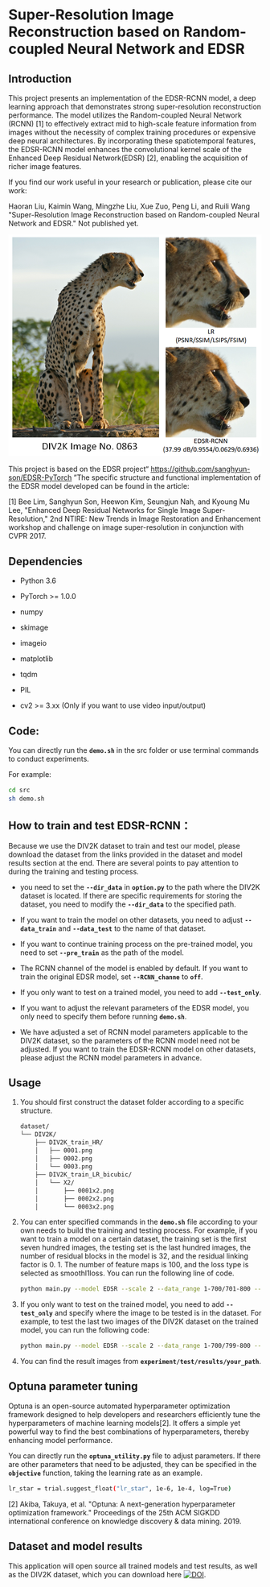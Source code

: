 # Super-Resolution Image Reconstruction based on Random-coupled Neural Network and EDSR

## Introduction

This project presents an implementation of the EDSR-RCNN model, a deep learning approach that demonstrates strong super-resolution reconstruction performance. The model utilizes the Random-coupled Neural Network (RCNN) [1] to effectively extract mid to high-scale feature information from images without the necessity of complex training procedures or expensive deep neural architectures. By incorporating these spatiotemporal features, the EDSR-RCNN model enhances the convolutional kernel scale of the Enhanced Deep Residual Network(EDSR) [2], enabling the acquisition of richer image features.

If you find our work useful in your research or publication, please cite our work:

Haoran Liu, Kaimin Wang, Mingzhe Liu, Xue Zuo, Peng Li, and Ruili Wang "Super-Resolution Image Reconstruction based on Random-coupled Neural Network and EDSR." Not published yet. 

![](README.png)


This project is based on the EDSR project“ https://github.com/sanghyun-son/EDSR-PyTorch ”The specific structure and functional implementation of the EDSR model developed can be found in the article:

[1] Bee Lim,  Sanghyun Son, Heewon Kim, Seungjun Nah, and Kyoung Mu Lee,  "Enhanced Deep Residual Networks for Single Image Super-Resolution," 2nd NTIRE: New Trends in Image Restoration and Enhancement workshop and challenge on image super-resolution in conjunction with CVPR 2017. 

## Dependencies
* Python 3.6

* PyTorch >= 1.0.0

* numpy

* skimage

* imageio

* matplotlib

* tqdm

* PIL

* cv2 >= 3.xx (Only if you want to use video input/output)

## Code:
   You can directly run the **`demo.sh`** in the src folder or use terminal commands to conduct experiments.
   
   For example:

   ```bash
   cd src       
   sh demo.sh
   ```

## How to train and test EDSR-RCNN： 

   Because we use the DIV2K dataset to train and test our model, please download the dataset from the links provided in the dataset and model results section at the end.
   There are several points to pay attention to during the training and testing process.
   
   * you need to set the **`--dir_data`** in **`option.py`** to the path where the DIV2K dataset is located. If there are specific requirements for storing the dataset, you need to modify the **`--dir_data`** to the specified path.


   * If you want to train the model on other datasets, you need to adjust **`--data_train`** and **`--data_test`** to the name of that dataset.


   * If you want to continue training process on the pre-trained model, you need to set **`--pre_train`** as the path of the model.


   * The RCNN channel of the model is enabled by default. If you want to train the original EDSR model, set **`--RCNN_channe`** to **`off`**.


   * If you only want to test on a trained model, you need to add **`--test_only`**.


   * If you want to adjust the relevant parameters of the EDSR model, you only need to specify them before running **`demo.sh`**.


   * We have adjusted a set of RCNN model parameters applicable to the DIV2K dataset, so the parameters of the RCNN model need not be adjusted. If you want to train the EDSR-RCNN model on other datasets, please adjust the RCNN model parameters in advance.
## Usage
1. You should first construct the dataset folder according to a specific structure.
   ```
   dataset/
   └── DIV2K/
       ├── DIV2K_train_HR/
       │   ├── 0001.png
       │   ├── 0002.png
       │   └── 0003.png
       ├── DIV2K_train_LR_bicubic/
       │   └── X2/
       │       ├── 0001x2.png
       │       ├── 0002x2.png
       │       └── 0003x2.png
   ```

2. You can enter specified commands in the **`demo.sh`** file according to your own needs to build the training and testing process.
   For example, if you want to train a model on a certain dataset, the training set is the first seven hundred images, the testing set is the last hundred images, the number of residual blocks in the model is 32, and the residual linking factor is 0. 1. The number of feature maps is 100, and the loss type is selected as smoothl1loss. You can run the following line of code.
   ```bash
   python main.py --model EDSR --scale 2 --data_range 1-700/701-800 --save your_path --n_colors 1 --n_resblocks 32 --res_scale 0.1  --loss 1*SmoothL1Loss --reset --n_feats 100
   ```
   
3. If you only want to test on the trained model, you need to add **`-- test_only`** and specify where the image to be tested is in the dataset. For example, to test the last two images of the DIV2K dataset on the trained model, you can run the following code:
   ```bash
   python main.py --model EDSR --scale 2 --data_range 1-700/799-800 --save your_path --n_colors 1 --n_resblocks 32 --res_scale 0.1  --loss 1*SmoothL1Loss --reset --n_feats 100 --test_only --pre_train 'your_model_path'
   ``` 
5. You can find the result images from **`experiment/test/results/your_path`**.
## Optuna parameter tuning
Optuna is an open-source automated hyperparameter optimization framework designed to help developers and researchers efficiently tune the hyperparameters of machine learning models[2]. It offers a simple yet powerful way to find the best combinations of hyperparameters, thereby enhancing model performance.

You can directly run the **`optuna_utility.py`** file to adjust parameters. If there are other parameters that need to be adjusted, they can be specified in the **`objective`** function, taking the learning rate as an example.
   ```bash
   lr_star = trial.suggest_float("lr_star", 1e-6, 1e-4, log=True)
   ```

[2] Akiba, Takuya, et al. "Optuna: A next-generation hyperparameter optimization framework." Proceedings of the 25th ACM SIGKDD international conference on knowledge discovery & data mining. 2019.

## Dataset and model results

This application will open source all trained models and test results, as well as the DIV2K dataset, which you can download here [![DOI](https://zenodo.org/badge/DOI/10.5281/zenodo.13340845.svg)](10.5281/zenodo.13340845).
